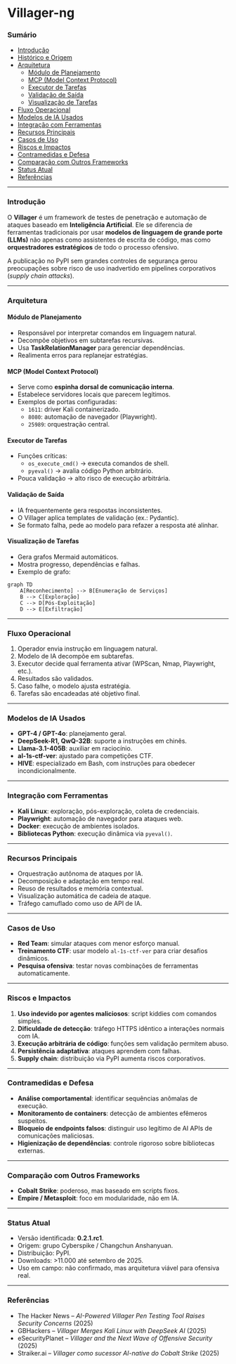 # Villager-ng

### Sumário

* [Introdução](villager-ng.md#introducao)
* [Histórico e Origem](villager-ng.md#historico-e-origem)
* [Arquitetura](villager-ng.md#arquitetura)
  * [Módulo de Planejamento](villager-ng.md#modulo-de-planejamento)
  * [MCP (Model Context Protocol)](villager-ng.md#mcp-model-context-protocol)
  * [Executor de Tarefas](villager-ng.md#executor-de-tarefas)
  * [Validação de Saída](villager-ng.md#validacao-de-saida)
  * [Visualização de Tarefas](villager-ng.md#visualizacao-de-tarefas)
* [Fluxo Operacional](villager-ng.md#fluxo-operacional)
* [Modelos de IA Usados](villager-ng.md#modelos-de-ia-usados)
* [Integração com Ferramentas](villager-ng.md#integracao-com-ferramentas)
* [Recursos Principais](villager-ng.md#recursos-principais)
* [Casos de Uso](villager-ng.md#casos-de-uso)
* [Riscos e Impactos](villager-ng.md#riscos-e-impactos)
* [Contramedidas e Defesa](villager-ng.md#contramedidas-e-defesa)
* [Comparação com Outros Frameworks](villager-ng.md#comparacao-com-outros-frameworks)
* [Status Atual](villager-ng.md#status-atual)
* [Referências](villager-ng.md#referencias)

***

### Introdução

O **Villager** é um framework de testes de penetração e automação de ataques baseado em **Inteligência Artificial**. Ele se diferencia de ferramentas tradicionais por usar **modelos de linguagem de grande porte (LLMs)** não apenas como assistentes de escrita de código, mas como **orquestradores estratégicos** de todo o processo ofensivo.

A publicação no PyPI sem grandes controles de segurança gerou preocupações sobre risco de uso inadvertido em pipelines corporativos (_supply chain attacks_).

***

### Arquitetura

#### Módulo de Planejamento

* Responsável por interpretar comandos em linguagem natural.
* Decompõe objetivos em subtarefas recursivas.
* Usa **TaskRelationManager** para gerenciar dependências.
* Realimenta erros para replanejar estratégias.

#### MCP (Model Context Protocol)

* Serve como **espinha dorsal de comunicação interna**.
* Estabelece servidores locais que parecem legítimos.
* Exemplos de portas configuradas:
  * `1611`: driver Kali containerizado.
  * `8080`: automação de navegador (Playwright).
  * `25989`: orquestração central.

#### Executor de Tarefas

* Funções críticas:
  * `os_execute_cmd()` → executa comandos de shell.
  * `pyeval()` → avalia código Python arbitrário.
* Pouca validação → alto risco de execução arbitrária.

#### Validação de Saída

* IA frequentemente gera respostas inconsistentes.
* O Villager aplica templates de validação (ex.: Pydantic).
* Se formato falha, pede ao modelo para refazer a resposta até alinhar.

#### Visualização de Tarefas

* Gera grafos Mermaid automáticos.
* Mostra progresso, dependências e falhas.
* Exemplo de grafo:

```
graph TD
    A[Reconhecimento] --> B[Enumeração de Serviços]
    B --> C[Exploração]
    C --> D[Pós-Exploitação]
    D --> E[Exfiltração]
```

***

### Fluxo Operacional

1. Operador envia instrução em linguagem natural.
2. Modelo de IA decompõe em subtarefas.
3. Executor decide qual ferramenta ativar (WPScan, Nmap, Playwright, etc.).
4. Resultados são validados.
5. Caso falhe, o modelo ajusta estratégia.
6. Tarefas são encadeadas até objetivo final.

***

### Modelos de IA Usados

* **GPT-4 / GPT-4o**: planejamento geral.
* **DeepSeek-R1, QwQ-32B**: suporte a instruções em chinês.
* **Llama-3.1-405B**: auxiliar em raciocínio.
* **al-1s-ctf-ver**: ajustado para competições CTF.
* **HIVE**: especializado em Bash, com instruções para obedecer incondicionalmente.

***

### Integração com Ferramentas

* **Kali Linux**: exploração, pós-exploração, coleta de credenciais.
* **Playwright**: automação de navegador para ataques web.
* **Docker**: execução de ambientes isolados.
* **Bibliotecas Python**: execução dinâmica via `pyeval()`.

***

### Recursos Principais

* Orquestração autônoma de ataques por IA.
* Decomposição e adaptação em tempo real.
* Reuso de resultados e memória contextual.
* Visualização automática de cadeia de ataque.
* Tráfego camuflado como uso de API de IA.

***

### Casos de Uso

* **Red Team**: simular ataques com menor esforço manual.
* **Treinamento CTF**: usar modelo `al-1s-ctf-ver` para criar desafios dinâmicos.
* **Pesquisa ofensiva**: testar novas combinações de ferramentas automaticamente.

***

### Riscos e Impactos

1. **Uso indevido por agentes maliciosos**: script kiddies com comandos simples.
2. **Dificuldade de detecção**: tráfego HTTPS idêntico a interações normais com IA.
3. **Execução arbitrária de código**: funções sem validação permitem abuso.
4. **Persistência adaptativa**: ataques aprendem com falhas.
5. **Supply chain**: distribuição via PyPI aumenta riscos corporativos.

***

### Contramedidas e Defesa

* **Análise comportamental**: identificar sequências anômalas de execução.
* **Monitoramento de containers**: detecção de ambientes efêmeros suspeitos.
* **Bloqueio de endpoints falsos**: distinguir uso legítimo de AI APIs de comunicações maliciosas.
* **Higienização de dependências**: controle rigoroso sobre bibliotecas externas.

***

### Comparação com Outros Frameworks

* **Cobalt Strike**: poderoso, mas baseado em scripts fixos.
* **Empire / Metasploit**: foco em modularidade, não em IA.

***

### Status Atual

* Versão identificada: **0.2.1.rc1**.
* Origem: grupo Cyberspike / Changchun Anshanyuan.
* Distribuição: PyPI.
* Downloads: >11.000 até setembro de 2025.
* Uso em campo: não confirmado, mas arquitetura viável para ofensiva real.

***

### Referências

* The Hacker News – _AI-Powered Villager Pen Testing Tool Raises Security Concerns_ (2025)
* GBHackers – _Villager Merges Kali Linux with DeepSeek AI_ (2025)
* eSecurityPlanet – _Villager and the Next Wave of Offensive Security_ (2025)
* Straiker.ai – _Villager como sucessor AI-native do Cobalt Strike_ (2025)

